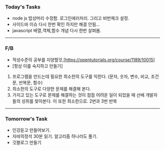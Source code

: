 ### Today's Tasks
- node js 밥상머리 수정함. 로그인에러처리. 그리고 비번체크 설정.
- 사이드바 이슈 다시 한번 확인 하지만 해결 안됨...
- javascript 배열,객체,함수 개념 다시 한번 살펴봄.

---
###  F/B
- 적성수준의 공부를 지양할것,[https://opentutorials.org/course/1189/10015]
- [항상 이를 숙지하고 만들기]
1. 프로그램을 만드는데 필요한 최소한의 도구를 익힌다. (문자, 숫자, 변수, 비교, 조건문, 반복문, 함수)
2. 최소한의 도구로 다양한 문제를 해결해 본다.
3. 가지고 있는 도구로 문제를 해결하는 것이 점점 어려운 일이 되었을 때 선배 개발자들의 성취를 찾아본다. 이 또한 최소한으로.
2번과 3번 반복

---
###  Tomorrow's Task
- 인강듣고 만들어보기.
- 자바의정석 30분 읽기. 알고리즘 하나라도 풀기.
- 깃블로그 만들기

